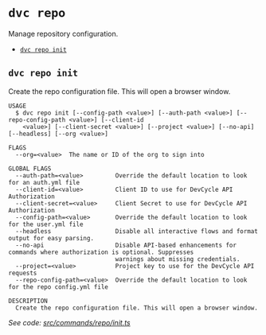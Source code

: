 `dvc repo`
==========

Manage repository configuration.

* [`dvc repo init`](#dvc-repo-init)

## `dvc repo init`

Create the repo configuration file. This will open a browser window.

```
USAGE
  $ dvc repo init [--config-path <value>] [--auth-path <value>] [--repo-config-path <value>] [--client-id
    <value>] [--client-secret <value>] [--project <value>] [--no-api] [--headless] [--org <value>]

FLAGS
  --org=<value>  The name or ID of the org to sign into

GLOBAL FLAGS
  --auth-path=<value>         Override the default location to look for an auth.yml file
  --client-id=<value>         Client ID to use for DevCycle API Authorization
  --client-secret=<value>     Client Secret to use for DevCycle API Authorization
  --config-path=<value>       Override the default location to look for the user.yml file
  --headless                  Disable all interactive flows and format output for easy parsing.
  --no-api                    Disable API-based enhancements for commands where authorization is optional. Suppresses
                              warnings about missing credentials.
  --project=<value>           Project key to use for the DevCycle API requests
  --repo-config-path=<value>  Override the default location to look for the repo config.yml file

DESCRIPTION
  Create the repo configuration file. This will open a browser window.
```

_See code: [src/commands/repo/init.ts](https://github.com/DevCycleHQ/cli/blob/v5.21.0/src/commands/repo/init.ts)_
